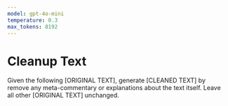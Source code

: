 ```yaml
---
model: gpt-4o-mini
temperature: 0.3
max_tokens: 8192
---
```


# Cleanup Text

Given the following [ORIGINAL TEXT], generate [CLEANED TEXT] by
remove any meta-commentary or explanations about the text itself.
Leave all other [ORIGINAL TEXT] unchanged.
